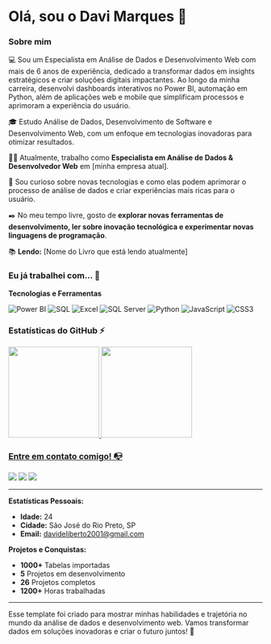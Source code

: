 # Olá, sou o Davi Marques 👋

### Sobre mim

💻 Sou um Especialista em Análise de Dados e Desenvolvimento Web com mais de 6 anos de experiência, dedicado a transformar dados em insights estratégicos e criar soluções digitais impactantes. Ao longo da minha carreira, desenvolvi dashboards interativos no Power BI, automação em Python, além de aplicações web e mobile que simplificam processos e aprimoram a experiência do usuário.

🎓 Estudo Análise de Dados, Desenvolvimento de Software e Desenvolvimento Web, com um enfoque em tecnologias inovadoras para otimizar resultados.

👩‍💻 Atualmente, trabalho como **Especialista em Análise de Dados & Desenvolvedor Web** em [minha empresa atual].

🔎 Sou curioso sobre novas tecnologias e como elas podem aprimorar o processo de análise de dados e criar experiências mais ricas para o usuário.

✒️ No meu tempo livre, gosto de **explorar novas ferramentas de desenvolvimento, ler sobre inovação tecnológica e experimentar novas linguagens de programação**.

📚 **Lendo:** [Nome do Livro que está lendo atualmente]

### Eu já trabalhei com... 🔧

**Tecnologias e Ferramentas**

![Power BI](https://img.shields.io/badge/Power%20BI-%23008080.svg?style=for-the-badge&logo=powerbi&logoColor=white)
![SQL](https://img.shields.io/badge/SQL-%2321768C.svg?style=for-the-badge&logo=sql&logoColor=white)
![Excel](https://img.shields.io/badge/Excel-%2315B4C2.svg?style=for-the-badge&logo=microsoft-excel&logoColor=white)
![SQL Server](https://img.shields.io/badge/SQL%20Server-%2327765C.svg?style=for-the-badge&logo=microsoftsqlserver&logoColor=white)
![Python](https://img.shields.io/badge/Python-%2314354C.svg?style=for-the-badge&logo=python&logoColor=white)
![JavaScript](https://img.shields.io/badge/JavaScript-%23323330.svg?style=for-the-badge&logo=javascript&logoColor=%23F7DF1E)
![CSS3](https://img.shields.io/badge/CSS3-%231572B6.svg?style=for-the-badge&logo=css3&logoColor=white)

### Estatísticas do GitHub ⚡
<div>
<a href="https://github.com/davimarks">
  <img height="180em" src="https://github-readme-stats.vercel.app/api/top-langs/?username=davimarks&layout=compact&langs_count=7&theme=dracula"/>
  <img height="180em" src="https://github-readme-stats.vercel.app/api?username=davimarks&show_icons=true&theme=dracula&include_all_commits=true&count_private=true"/>
</div>

### Entre em contato comigo! 📭
<div>
  <a href="https://www.linkedin.com/in/davi-marques" target="_blank"><img src="https://img.shields.io/badge/-LinkedIn-%230077B5?style=for-the-badge&logo=linkedin&logoColor=white" target="_blank"></a>
  <a href="https://github.com/davimarks" target="_blank"><img src="https://img.shields.io/badge/-GitHub-%23121011?style=for-the-badge&logo=github&logoColor=white" target="_blank"></a>
  <a href="mailto:davideliberto2001@gmail.com" target="_blank"><img src="https://img.shields.io/badge/-Email-%23D44638?style=for-the-badge&logo=gmail&logoColor=white" target="_blank"></a>
</div>

---

**Estatísticas Pessoais:**

- **Idade:** 24
- **Cidade:** São José do Rio Preto, SP
- **Email:** [davideliberto2001@gmail.com](mailto:davideliberto2001@gmail.com)

**Projetos e Conquistas:**

- **1000+** Tabelas importadas
- **5** Projetos em desenvolvimento
- **26** Projetos completos
- **1200+** Horas trabalhadas

---

Esse template foi criado para mostrar minhas habilidades e trajetória no mundo da análise de dados e desenvolvimento web. Vamos transformar dados em soluções inovadoras e criar o futuro juntos! 🌟
